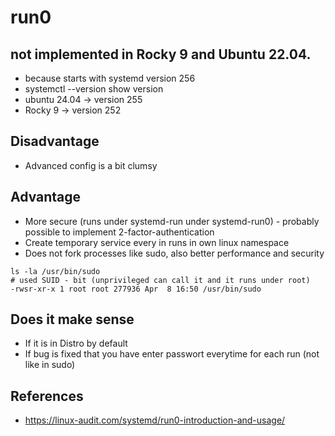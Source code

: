 # run0 

## not implemented in Rocky 9 and Ubuntu 22.04.

  * because starts with systemd version 256
  * systemctl --version show version
  * ubuntu 24.04 -> version 255
  * Rocky 9 -> version 252

## Disadvantage

  * Advanced config is a bit clumsy

## Advantage

  * More secure (runs under systemd-run under systemd-run0) - probably possible to implement 2-factor-authentication 
  * Create temporary service every in runs in own linux namespace
  * Does not fork processes like sudo, also better performance and security 

```
ls -la /usr/bin/sudo
# used SUID - bit (unprivileged can call it and it runs under root)
-rwsr-xr-x 1 root root 277936 Apr  8 16:50 /usr/bin/sudo
```


## Does it make sense 

  * If it is in Distro by default
  * If bug is fixed that you have enter passwort everytime for each run (not like in sudo)

## References 

  * https://linux-audit.com/systemd/run0-introduction-and-usage/
